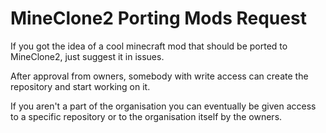 # MineClone2 Porting Mods Request

If you got the idea of a cool minecraft mod that should be ported to MineClone2, just suggest it in issues.

After approval from owners, somebody with write access can create the repository and start working on it.

If you aren't a part of the organisation you can eventually be given access to a specific repository or to the organisation itself by the owners.
